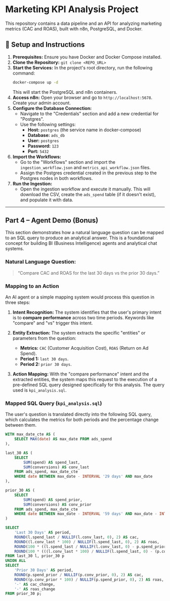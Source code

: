 # Marketing KPI Analysis Project

This repository contains a data pipeline and an API for analyzing marketing metrics (CAC and ROAS), built with n8n, PostgreSQL, and Docker.

## 🚀 Setup and Instructions

1.  **Prerequisites:** Ensure you have Docker and Docker Compose installed.
2.  **Clone the Repository:** `git clone <REPO_URL>`
3.  **Start the Services:** In the project's root directory, run the following command:
    ```bash
    docker-compose up -d
    ```
    This will start the PostgreSQL and n8n containers.
4.  **Access n8n:** Open your browser and go to `http://localhost:5678`. Create your admin account.
5.  **Configure the Database Connection:**
    * Navigate to the "Credentials" section and add a new credential for "Postgres".
    * Use the following settings:
        * **Host:** `postgres` (the service name in docker-compose)
        * **Database:** `ads_db`
        * **User:** `postgres`
        * **Password:** `123`
        * **Port:** `5432`
6.  **Import the Workflows:**
    * Go to the "Workflows" section and import the `ingestion_workflow.json` and `metrics_api_workflow.json` files.
    * Assign the Postgres credential created in the previous step to the Postgres nodes in both workflows.
7.  **Run the Ingestion:**
    * Open the ingestion workflow and execute it manually. This will download the CSV, create the `ads_spend` table (if it doesn't exist), and populate it with data.

---

## Part 4 – Agent Demo (Bonus)

This section demonstrates how a natural language question can be mapped to an SQL query to produce an analytical answer. This is a foundational concept for building BI (Business Intelligence) agents and analytical chat systems.

### Natural Language Question:

> “Compare CAC and ROAS for the last 30 days vs the prior 30 days.”

### Mapping to an Action

An AI agent or a simple mapping system would process this question in three steps:

1.  **Intent Recognition:** The system identifies that the user's primary intent is to **compare performance** across two time periods. Keywords like "compare" and "vs" trigger this intent.

2.  **Entity Extraction:** The system extracts the specific "entities" or parameters from the question:
    * **Metrics:** `CAC` (Customer Acquisition Cost), `ROAS` (Return on Ad Spend).
    * **Period 1:** `last 30 days`.
    * **Period 2:** `prior 30 days`.

3.  **Action Mapping:** With the "compare performance" intent and the extracted entities, the system maps this request to the execution of a pre-defined SQL query designed specifically for this analysis. The query used is `kpi_analysis.sql`.

### Mapped SQL Query (`kpi_analysis.sql`)

The user's question is translated directly into the following SQL query, which calculates the metrics for both periods and the percentage change between them.

```sql
WITH max_date_cte AS (
    SELECT MAX(date) AS max_date FROM ads_spend
),

last_30 AS (
    SELECT 
        SUM(spend) AS spend_last,
        SUM(conversions) AS conv_last
    FROM ads_spend, max_date_cte
    WHERE date BETWEEN max_date - INTERVAL '29 days' AND max_date
),

prior_30 AS (
    SELECT 
        SUM(spend) AS spend_prior,
        SUM(conversions) AS conv_prior
    FROM ads_spend, max_date_cte
    WHERE date BETWEEN max_date - INTERVAL '59 days' AND max_date - INTERVAL '30 days'
)

SELECT 
    'Last 30 Days' AS period,
    ROUND(l.spend_last / NULLIF(l.conv_last, 0), 2) AS cac,
    ROUND((l.conv_last * 100) / NULLIF(l.spend_last, 0), 2) AS roas,
    ROUND(100 * ((l.spend_last / NULLIF(l.conv_last, 0) - p.spend_prior / NULLIF(p.conv_prior, 0)) / NULLIF(p.spend_prior / NULLIF(p.conv_prior, 0), 0)), 2) || '%' AS cac_change,
    ROUND(100 * (((l.conv_last * 100) / NULLIF(l.spend_last, 0) - (p.conv_prior * 100) / NULLIF(p.spend_prior, 0)) / NULLIF((p.conv_prior * 100) / NULLIF(p.spend_prior, 0), 0)), 2) || '%' AS roas_change
FROM last_30 l, prior_30 p
UNION ALL
SELECT 
    'Prior 30 Days' AS period,
    ROUND(p.spend_prior / NULLIF(p.conv_prior, 0), 2) AS cac,
    ROUND((p.conv_prior * 100) / NULLIF(p.spend_prior, 0), 2) AS roas,
    '-' AS cac_change,
    '-' AS roas_change
FROM prior_30 p;